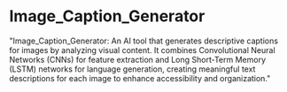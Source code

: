 # Image_Caption_Generator
"Image_Caption_Generator: An AI tool that generates descriptive captions for images by analyzing visual content. It combines Convolutional Neural Networks (CNNs) for feature extraction and Long Short-Term Memory (LSTM) networks for language generation, creating meaningful text descriptions for each image to enhance accessibility and organization."

